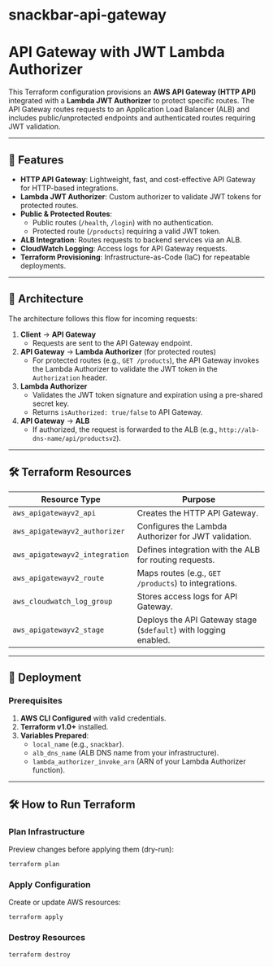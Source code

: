 # snackbar-api-gateway

# API Gateway with JWT Lambda Authorizer

This Terraform configuration provisions an **AWS API Gateway (HTTP API)** integrated with a **Lambda JWT Authorizer** to protect specific routes. The API Gateway routes requests to an Application Load Balancer (ALB) and includes public/unprotected endpoints and authenticated routes requiring JWT validation.

---

## 🚀 Features

- **HTTP API Gateway**: Lightweight, fast, and cost-effective API Gateway for HTTP-based integrations.
- **Lambda JWT Authorizer**: Custom authorizer to validate JWT tokens for protected routes.
- **Public & Protected Routes**:
  - Public routes (`/health`, `/login`) with no authentication.
  - Protected route (`/products`) requiring a valid JWT token.
- **ALB Integration**: Routes requests to backend services via an ALB.
- **CloudWatch Logging**: Access logs for API Gateway requests.
- **Terraform Provisioning**: Infrastructure-as-Code (IaC) for repeatable deployments.

---

## 📐 Architecture

The architecture follows this flow for incoming requests:

1. **Client** → **API Gateway**  
   - Requests are sent to the API Gateway endpoint.
2. **API Gateway** → **Lambda Authorizer** (for protected routes)  
   - For protected routes (e.g., `GET /products`), the API Gateway invokes the Lambda Authorizer to validate the JWT token in the `Authorization` header.
3. **Lambda Authorizer**  
   - Validates the JWT token signature and expiration using a pre-shared secret key.
   - Returns `isAuthorized: true/false` to API Gateway.
4. **API Gateway** → **ALB**  
   - If authorized, the request is forwarded to the ALB (e.g., `http://alb-dns-name/api/productsv2`).

---

## 🛠️ Terraform Resources

| Resource Type                          | Purpose                                                                 |
|----------------------------------------|-------------------------------------------------------------------------|
| `aws_apigatewayv2_api`                 | Creates the HTTP API Gateway.                                          |
| `aws_apigatewayv2_authorizer`          | Configures the Lambda Authorizer for JWT validation.                   |
| `aws_apigatewayv2_integration`         | Defines integration with the ALB for routing requests.                 |
| `aws_apigatewayv2_route`               | Maps routes (e.g., `GET /products`) to integrations.                   |
| `aws_cloudwatch_log_group`             | Stores access logs for API Gateway.                                    |
| `aws_apigatewayv2_stage`               | Deploys the API Gateway stage (`$default`) with logging enabled.       |

---

## 🚀 Deployment

### Prerequisites
1. **AWS CLI Configured** with valid credentials.  
2. **Terraform v1.0+** installed.  
3. **Variables Prepared**:
   - `local_name` (e.g., `snackbar`).
   - `alb_dns_name` (ALB DNS name from your infrastructure).
   - `lambda_authorizer_invoke_arn` (ARN of your Lambda Authorizer function).

---

## 🛠️ How to Run Terraform

### Plan Infrastructure

Preview changes before applying them (dry-run):
```
terraform plan 
```

### Apply Configuration
Create or update AWS resources:

```
terraform apply
```

### Destroy Resources

```
terraform destroy 
```